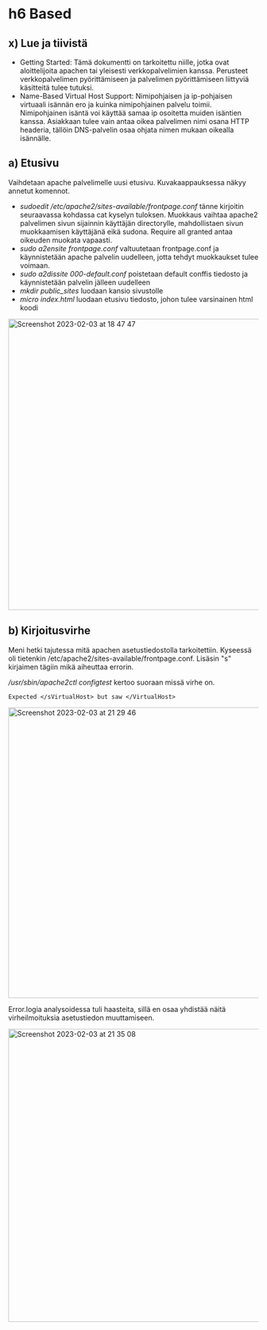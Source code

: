 # h6 Based

## x) Lue ja tiivistä

- Getting Started: Tämä dokumentti on tarkoitettu niille, jotka ovat aloittelijoita apachen tai yleisesti verkkopalvelimien kanssa. Perusteet verkkopalvelimen pyörittämiseen ja palvelimen pyörittämiseen liittyviä käsitteitä tulee tutuksi.
- Name-Based Virtual Host Support: Nimipohjaisen ja ip-pohjaisen virtuaali isännän ero ja kuinka nimipohjainen palvelu toimii. Nimipohjainen isäntä voi käyttää samaa ip osoitetta muiden isäntien kanssa. Asiakkaan tulee vain antaa oikea palvelimen nimi osana HTTP headeria, tällöin DNS-palvelin osaa ohjata nimen mukaan oikealla isännälle.

## a) Etusivu

Vaihdetaan apache palvelimelle uusi etusivu. Kuvakaappauksessa näkyy annetut komennot. 

- *sudoedit /etc/apache2/sites-available/frontpage.conf* tänne kirjoitin seuraavassa kohdassa cat kyselyn tuloksen. Muokkaus vaihtaa apache2 palvelimen sivun sijainnin käyttäjän directorylle, mahdollistaen sivun muokkaamisen käyttäjänä eikä sudona. Require all granted antaa oikeuden muokata vapaasti.
- *sudo a2ensite frontpage.conf* valtuutetaan frontpage.conf ja käynnistetään apache palvelin uudelleen, jotta tehdyt muokkaukset tulee voimaan.
- *sudo a2dissite 000-default.conf* poistetaan default conffis tiedosto ja käynnistetään palvelin jälleen uudelleen
- *mkdir public_sites* luodaan kansio sivustolle
- *micro index.html* luodaan etusivu tiedosto, johon tulee varsinainen html koodi


<img width="586" alt="Screenshot 2023-02-03 at 18 47 47" src="https://user-images.githubusercontent.com/120730231/216660049-d6f7a606-aaba-4437-8173-0f6f9dc81670.png">



## b) Kirjoitusvirhe

Meni hetki tajutessa mitä apachen asetustiedostolla tarkoitettiin. Kyseessä oli tietenkin /etc/apache2/sites-available/frontpage.conf. 
Lisäsin "s" kirjaimen <VirtualHost> tägiin mikä aiheuttaa errorin.

*/usr/sbin/apache2ctl configtest* kertoo suoraan missä virhe on.
      
    Expected </sVirtualHost> but saw </VirtualHost>
    
  

<img width="585" alt="Screenshot 2023-02-03 at 21 29 46" src="https://user-images.githubusercontent.com/120730231/216692935-f4fe6868-b4a1-49a7-ab58-4eb0054a1365.png">

Error.logia analysoidessa tuli haasteita, sillä en osaa yhdistää näitä virheilmoituksia asetustiedon muuttamiseen. 
  
<img width="590" alt="Screenshot 2023-02-03 at 21 35 08" src="https://user-images.githubusercontent.com/120730231/216694035-07b26599-1404-4f6d-9c5e-1b7d144041ef.png">


